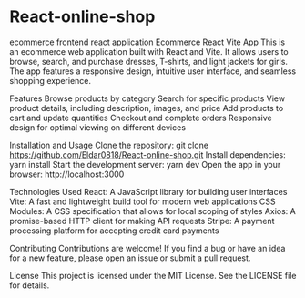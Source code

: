 # React-online-shop
ecommerce frontend react application
Ecommerce React Vite App
This is an ecommerce web application built with React and Vite. It allows users to browse, search, and purchase dresses, T-shirts, and light jackets for girls. The app features a responsive design, intuitive user interface, and seamless shopping experience.

Features
Browse products by category
Search for specific products
View product details, including description, images, and price
Add products to cart and update quantities
Checkout and complete orders
Responsive design for optimal viewing on different devices

Installation and Usage
Clone the repository: git clone https://github.com/Eldar0818/React-online-shop.git
Install dependencies: yarn install
Start the development server: yarn dev
Open the app in your browser: http://localhost:3000

Technologies Used
React: A JavaScript library for building user interfaces
Vite: A fast and lightweight build tool for modern web applications
CSS Modules: A CSS specification that allows for local scoping of styles
Axios: A promise-based HTTP client for making API requests
Stripe: A payment processing platform for accepting credit card payments

Contributing
Contributions are welcome! If you find a bug or have an idea for a new feature, please open an issue or submit a pull request.

License
This project is licensed under the MIT License. See the LICENSE file for details.
